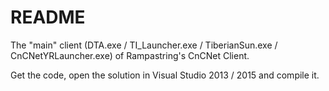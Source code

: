 # README #

The "main" client (DTA.exe / TI_Launcher.exe / TiberianSun.exe / CnCNetYRLauncher.exe) of Rampastring's CnCNet Client.

Get the code, open the solution in Visual Studio 2013 / 2015 and compile it.